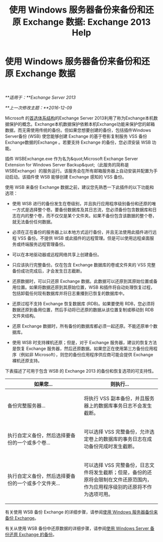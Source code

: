 ﻿---
title: '使用 Windows 服务器备份来备份和还原 Exchange 数据: Exchange 2013 Help'
TOCTitle: 使用 Windows 服务器备份来备份和还原 Exchange 数据
ms:assetid: 0fac891a-5713-42b6-afd5-c91b2b88f966
ms:mtpsurl: https://technet.microsoft.com/zh-cn/library/Dd876851(v=EXCHG.150)
ms:contentKeyID: 50489922
ms.date: 05/21/2018
mtps_version: v=EXCHG.150
ms.translationtype: MT
---

# 使用 Windows 服务器备份来备份和还原 Exchange 数据

 

_**适用于：**Exchange Server 2013_

_**上一次修改主题：**2016-12-09_

Microsoft 的[首选体系结构](https://blogs.technet.com/b/exchange/archive/2014/04/21/the-preferred-architecture.aspx)的Exchange Server 2013利用了称为Exchange本机数据保护的概念。Exchange本机数据保护依赖本机Exchange功能来保护您的邮箱数据，而无需使用传统的备份。但如果您想要创建的备份，包括插件Windows Server备份 (WSB) 使您能够创建 Exchange 的基于卷影复制服务 VSS 备份Exchange数据的Exchange 。若要支持 Exchange 的备份，您必须安装 WSB 功能。

插件 WSBExchange.exe 作为名为\&quot;Microsoft Exchange Server Extension for Windows Server Backup\&quot;（此服务的简称是 WSBExchange）的服务运行。该服务会在所有邮箱服务器上自动安装并配置为手动启动。该插件使 WSB 能够创建 Exchange 感知的 VSS 备份。

使用 WSB 来备份 Exchange 数据之前，建议您先熟悉一下此插件的以下功能和选项：

  - 使用 WSB 进行的备份发生在卷级别，并且执行应用程序级别备份和还原的唯一方式是选择整个卷。要备份数据库及其日志流，您必须备份包含数据库和日志在内的整个卷，而不仅仅是某个文件夹。如果不备份包含该数据的整个卷，就无法备份任何数据。

  - 必须在正在备份的服务器上以本地方式运行备份，并且无法使用此插件进行远程 VSS 备份。不提供 WSB 或此插件的远程管理。但是可以使用远程桌面服务或终端服务远程管理备份。

  - 可以在本地驱动器或远程网络共享上创建备份。

  - 只应该执行完整备份。仅在包含 Exchange 数据库的卷或文件夹的 VSS 完整备份成功完成后，才会发生日志截断。

  - 还原数据时，可以只还原 Exchange 数据。此数据可以还原到其原始位置或备用位置。如果将数据还原到其原始位置，WSB 和插件将自动处理恢复过程，包括卸载任何现有数据库并将日志重播到已恢复的数据库中。

  - 还原过程不支持 Exchange 恢复数据库 (RDB)。如果要使用 RDB，您必须将数据还原到备用位置，然后手动将已还原的数据从该位置复制或移动到 RDB 文件夹结构。

  - 还原 Exchange 数据时，所有备份的数据库都必须一起还原。不能还原单个数据库。

  - 使用 WSB 时支持裸机还原；但是，对于 Exchange 服务器，建议的恢复方法是恢复 Exchange 服务器，然后还原数据。如果您正在使用第三方备份应用程序（例如非 Microsoft），则您的备份应用程序供应商可能会提供 Exchange 裸机还原支持。

下表描述了可用于包含 WSB 的 Exchange 2013 的备份和恢复选项的可支持性。


<table>
<colgroup>
<col style="width: 50%" />
<col style="width: 50%" />
</colgroup>
<thead>
<tr class="header">
<th>如果您...</th>
<th>则执行...</th>
</tr>
</thead>
<tbody>
<tr class="odd">
<td><p>备份完整服务器...</p></td>
<td><p>将执行 VSS 副本备份，并且服务器上的数据库事务日志不会发生截断。</p></td>
</tr>
<tr class="even">
<td><p>执行自定义备份，然后选择要备份的一个或多个卷...</p></td>
<td><p>可以选择 VSS 完整备份，允许选定卷上的数据库的事务日志在成功备份完成时发生截断。</p></td>
</tr>
<tr class="odd">
<td><p>执行自定义备份，然后选择要备份的一个或多个文件夹...</p></td>
<td><p>可以选择 VSS 完整备份，日志文件将发生截断；但是，备份的还原将会限制在文件还原范围内，作为应用程序级别的还原将不作为选项可用。</p></td>
</tr>
</tbody>
</table>


有关使用 WSB 备份 Exchange 的详细步骤，请参阅[使用 Windows 服务器备份来备份 Exchange](use-windows-server-backup-to-back-up-exchange-exchange-2013-help.md)。

有关从使用 WSB 备份中还原数据的详细步骤，请参阅[使用 Windows Server 备份还原 Exchange 的备份](use-windows-server-backup-to-restore-a-backup-of-exchange-exchange-2013-help.md)。

